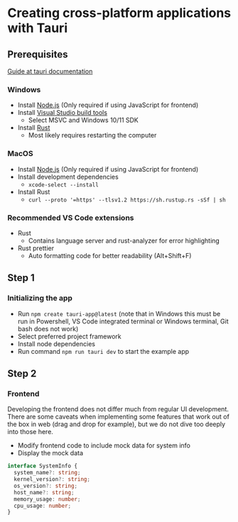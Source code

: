 # Creating cross-platform applications with Tauri

## Prerequisites

[Guide at tauri documentation](https://v2.tauri.app/start/prerequisites/)

### Windows

- Install [Node.js](https://nodejs.org/en) (Only required if using JavaScript for frontend)
- Install [Visual Studio build tools](https://visualstudio.microsoft.com/visual-cpp-build-tools/)
  - Select MSVC and Windows 10/11 SDK
- Install [Rust](https://www.rust-lang.org/tools/install)
  - Most likely requires restarting the computer

### MacOS

- Install [Node.js](https://nodejs.org/en) (Only required if using JavaScript for frontend)
- Install development dependencies
  - ```xcode-select --install```
- Install Rust
  - ```curl --proto '=https' --tlsv1.2 https://sh.rustup.rs -sSf | sh```

### Recommended VS Code extensions

- Rust
  - Contains language server and rust-analyzer for error highlighting
- Rust prettier
  - Auto formatting code for better readability (Alt+Shift+F)

## Step 1

### Initializing the app

- Run ```npm create tauri-app@latest``` (note that in Windows this must be run in Powershell, VS Code integrated terminal or Windows terminal, Git bash does not work)
- Select preferred project framework
- Install node dependencies
- Run command ```npm run tauri dev``` to start the example app

## Step 2

### Frontend

Developing the frontend does not differ much from regular UI development. There are some caveats when implementing some features that work out of the box in web (drag and drop for example), but we do not dive too deeply into those here.

- Modify frontend code to include mock data for system info
- Display the mock data

```ts
interface SystemInfo {
  system_name?: string;
  kernel_version?: string;
  os_version?: string;
  host_name?: string;
  memory_usage: number;
  cpu_usage: number;
}
```